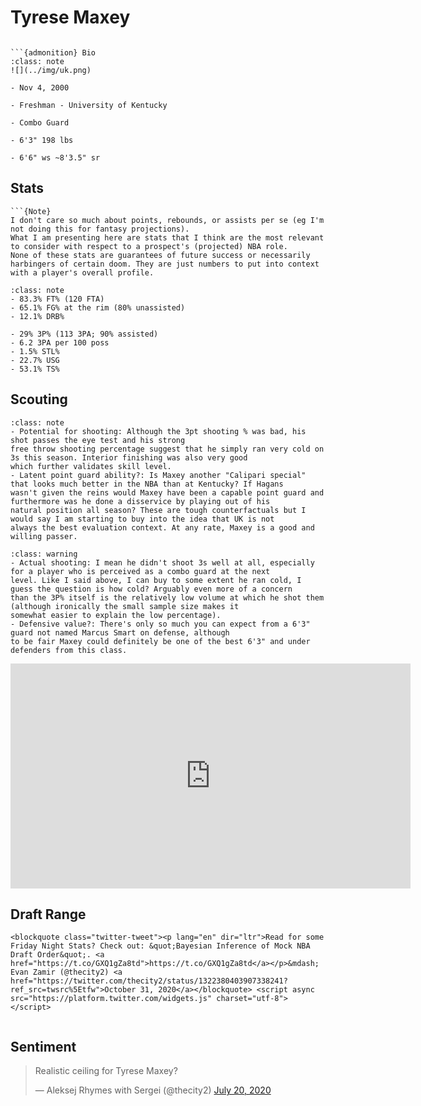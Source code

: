 Tyrese Maxey
===
```{image} ../img/tyrese_maxey.jpg
```

```{margin}
```{admonition} Bio
:class: note
![](../img/uk.png)

- Nov 4, 2000

- Freshman - University of Kentucky

- Combo Guard

- 6'3" 198 lbs

- 6'6" ws ~8'3.5" sr
```

## Stats
```{margin}
```{Note}
I don't care so much about points, rebounds, or assists per se (eg I'm not doing this for fantasy projections). 
What I am presenting here are stats that I think are the most relevant to consider with respect to a prospect's (projected) NBA role.
None of these stats are guarantees of future success or necessarily harbingers of certain doom. They are just numbers to put into context with a player's overall profile.
```

```{admonition} Noteworthy
:class: note
- 83.3% FT% (120 FTA)
- 65.1% FG% at the rim (80% unassisted)
- 12.1% DRB%
```

```{Caution}
- 29% 3P% (113 3PA; 90% assisted)
- 6.2 3PA per 100 poss
- 1.5% STL%
- 22.7% USG
- 53.1% TS%
```

## Scouting
```{admonition} Strengths
:class: note
- Potential for shooting: Although the 3pt shooting % was bad, his shot passes the eye test and his strong
free throw shooting percentage suggest that he simply ran very cold on 3s this season. Interior finishing was also very good
which further validates skill level. 
- Latent point guard ability?: Is Maxey another "Calipari special" that looks much better in the NBA than at Kentucky? If Hagans
wasn't given the reins would Maxey have been a capable point guard and furthermore was he done a disservice by playing out of his
natural position all season? These are tough counterfactuals but I would say I am starting to buy into the idea that UK is not
always the best evaluation context. At any rate, Maxey is a good and willing passer.
```

```{admonition} Weaknesses
:class: warning
- Actual shooting: I mean he didn't shoot 3s well at all, especially for a player who is perceived as a combo guard at the next
level. Like I said above, I can buy to some extent he ran cold, I guess the question is how cold? Arguably even more of a concern
than the 3P% itself is the relatively low volume at which he shot them (although ironically the small sample size makes it
somewhat easier to explain the low percentage). 
- Defensive value?: There's only so much you can expect from a 6'3" guard not named Marcus Smart on defense, although
to be fair Maxey could definitely be one of the best 6'3" and under defenders from this class.
```

<iframe width="640" height="360" src="https://www.youtube.com/embed/KaooLETypWU" frameborder="0" allow="accelerometer; autoplay; encrypted-media; gyroscope; picture-in-picture" allowfullscreen></iframe>

## Draft Range
```{margin}
<blockquote class="twitter-tweet"><p lang="en" dir="ltr">Read for some Friday Night Stats? Check out: &quot;Bayesian Inference of Mock NBA Draft Order&quot;. <a href="https://t.co/GXQ1gZa8td">https://t.co/GXQ1gZa8td</a></p>&mdash; Evan Zamir (@thecity2) <a href="https://twitter.com/thecity2/status/1322380403907338241?ref_src=twsrc%5Etfw">October 31, 2020</a></blockquote> <script async src="https://platform.twitter.com/widgets.js" charset="utf-8"></script>
```

```{image} ../plrange/tyrese_maxey.png
```

## Sentiment

<blockquote class="twitter-tweet"><p lang="en" dir="ltr">Realistic ceiling for Tyrese Maxey?</p>&mdash; Aleksej Rhymes with Sergei (@thecity2) <a href="https://twitter.com/thecity2/status/1285227685476618240?ref_src=twsrc%5Etfw">July 20, 2020</a></blockquote> <script async src="https://platform.twitter.com/widgets.js" charset="utf-8"></script>